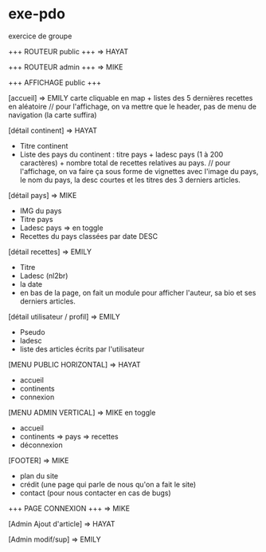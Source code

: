 # exe-pdo
exercice de groupe 

+++ ROUTEUR public +++
=> HAYAT

+++ ROUTEUR admin +++
=> MIKE

+++ AFFICHAGE public +++

[accueil] => EMILY
carte cliquable en map + listes des 5 dernières recettes en aléatoire
// pour l'affichage, on va mettre que le header, pas de menu de navigation (la carte suffira)

[détail continent] => HAYAT
- Titre continent 
- Liste des pays du continent : titre pays + ladesc pays (1 à 200 caractères) + nombre total de recettes relatives au pays.
// pour l'affichage, on va faire ça sous forme de vignettes avec l'image du pays, le nom du pays, la desc courtes et les titres des 3 derniers articles.

[détail pays] => MIKE

- IMG du pays
- Titre pays
- Ladesc pays => en toggle
- Recettes du pays classées par date DESC

[détail recettes] => EMILY
- Titre
- Ladesc (nl2br)
- la date
- en bas de la page, on fait un module pour afficher l'auteur, sa bio et ses derniers articles.

[détail utilisateur / profil] => EMILY
- Pseudo
- ladesc
- liste des articles écrits par l'utilisateur

[MENU PUBLIC HORIZONTAL] => HAYAT
- accueil
- continents
- connexion

[MENU ADMIN VERTICAL] => MIKE en toggle
- accueil
- continents => pays => recettes
- déconnexion

[FOOTER] => MIKE
- plan du site
- crédit (une page qui parle de nous qu'on a fait le site)
- contact (pour nous contacter en cas de bugs)



+++ PAGE CONNEXION +++ => MIKE

[Admin Ajout d'article] => HAYAT

[Admin modif/sup] => EMILY